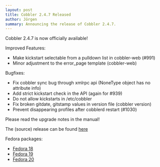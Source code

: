 ```yaml
---
layout: post
title: Cobbler 2.4.7 Released
author: Jörgen
summary: Announcing the release of Cobbler 2.4.7.
---
```

Cobbler 2.4.7 is now officially available!

Improved Features:

* Make kickstart selectable from a pulldown list in cobbler-web (\#991)
* Minor adjustment to the error_page template (cobbler-web)

Bugfixes:

* Fix cobbler sync bug through xmlrpc api (NoneType object has no attribute info)
* Add strict kickstart check in the API (again for \#939)
* Do not allow kickstarts in /etc/cobbler
* Fix broken gitdate, gitstamp values in version file (cobbler version)
* Prevent disappearing profiles after cobblerd restart (\#1030)

Please read the upgrade notes in the manual!

The (source) release can be found <a href="https://github.com/cobbler/cobbler/releases/tag/v2.4.7">here</a>

Fedora packages:

* <a href="http://download.opensuse.org/repositories/home:/libertas-ict:/cobbler24/Fedora_18/">Fedora 18</a>
* <a href="http://download.opensuse.org/repositories/home:/libertas-ict:/cobbler24/Fedora_19/">Fedora 19</a>
* <a href="http://download.opensuse.org/repositories/home:/libertas-ict:/cobbler24/Fedora_20/">Fedora 20</a>

